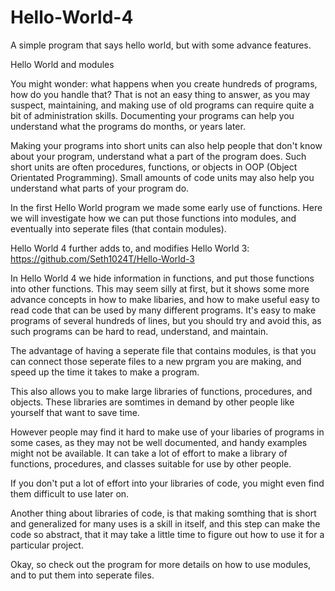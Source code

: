 # Hello-World-4
A simple program that says hello world, but with some advance features.

Hello World and modules

You might wonder: what happens when you create hundreds of programs, how do you handle that?
That is not an easy thing to answer, as you may suspect, maintaining, and making use of
old programs can require quite a bit of administration skills. Documenting your programs can
help you understand what the programs do months, or years later.

Making your programs into short units can also help people that don't know about your program,
understand what a part of the program does. Such short units are often procedures, functions,
or objects in OOP (Object Orientated Programming). Small amounts of code units may also help you
understand what parts of your program do.

In the first Hello World program we made some early use of functions. Here we will investigate
how we can put those functions into modules, and eventually into seperate files (that contain
modules).

Hello World 4 further adds to, and modifies Hello World 3: https://github.com/Seth1024T/Hello-World-3

In Hello World 4 we hide information in functions, and put those functions into other functions. 
This may seem silly at first, but it shows some more advance concepts in how to make libaries,
and how to make useful easy to read code that can be used by many different programs. It's easy
to make programs of several hundreds of lines, but you should try and avoid this, as such
programs can be hard to read, understand, and maintain.

The advantage of having a seperate file that contains modules, is that you can connect those
seperate files to a new prgram you are making, and speed up the time it takes to make a program.

This also allows you to make large libraries of functions, procedures, and objects. These
libraries are somtimes in demand by other people like yourself that want to save time.

However people may find it hard to make use of your libaries of programs in some cases, as they
may not be well documented, and handy examples might not be available. It can take a lot of effort
to make a library of functions, procedures, and classes suitable for use by other people.

If you don't put a lot of effort into your libraries of code, you might even find them difficult to
use later on.

Another thing about libraries of code, is that making somthing that is short and generalized for many
uses is a skill in itself, and this step can make the code so abstract, that it may take a little time
to figure out how to use it for a particular project.

Okay, so check out the program for more details on how to use modules, and to put them into seperate
files.
